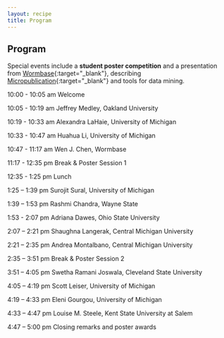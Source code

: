 ```yaml
---
layout: recipe
title: Program
---
```


## Program

Special events include a **student poster competition** and a presentation from [Wormbase](http://www.wormbase.org/){:target="_blank"}, describing [Micropublication](https://www.micropublication.org/){:target="_blank"} and tools for data mining.

10:00 - 10:05 am    Welcome 

10:05 - 10:19 am    Jeffrey Medley, Oakland University

10:19 - 10:33 am    Alexandra LaHaie, University of Michigan

10:33 - 10:47 am    Huahua Li, University of Michigan

10:47 - 11:17 am    Wen J. Chen, Wormbase

11:17 - 12:35 pm    Break & Poster Session 1

12:35 - 1:25 pm     Lunch

1:25 – 1:39 pm    Surojit Sural, University of Michigan

1:39 – 1:53 pm    Rashmi Chandra, Wayne State

1:53 - 2:07 pm    Adriana Dawes, Ohio State University

2:07 – 2:21 pm    Shaughna Langerak, Central Michigan University

2:21 – 2:35 pm    Andrea Montalbano, Central Michigan University

2:35 – 3:51 pm    Break & Poster Session 2

3:51 – 4:05 pm    Swetha Ramani Joswala, Cleveland State University

4:05 – 4:19 pm    Scott Leiser, University of Michigan

4:19 – 4:33 pm    Eleni Gourgou, University of Michigan

4:33 – 4:47 pm    Louise M. Steele, Kent State University at Salem

4:47 – 5:00 pm    Closing remarks and poster awards
